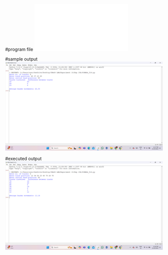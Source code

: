 #program file
![program file](SCANds_516.py)

#sample output
![sample output](SCANds_IO_516.png)

#executed output
![executed output](SCANds_EO_516.png)
